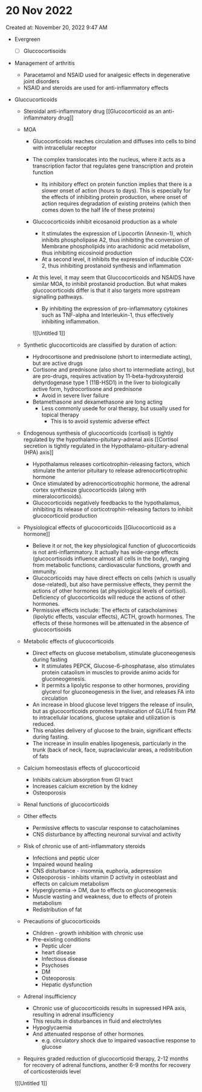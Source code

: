 # 20 Nov 2022

Created at: November 20, 2022 9:47 AM

- Evergreen
    - [ ]  Gluccocortisoids
- Management of arthritis
    - Paracetamol and NSAID used for analgesic effects in degenerative joint disorders
    - NSAID and steroids are used for anti-inflammatory effects
- Gluccucorticoids
    - Steroidal anti-inflammatory drug [[Glucocorticoid as an anti-inflammatory drug]]
    - MOA
        - Glucocorticoids reaches circulation and diffuses into cells to bind with intracellular receptor
        - The complex translocates into the nucleus, where it acts as a transcription factor that regulates gene transcription and protein function
            - Its inhibitory effect on protein function implies that there is a slower onset of action (hours to days). This is especially for the effects of inhibiting protein production, where onset of action requires degradation of existing proteins (which then comes down to the half life of these proteins)
        - Gluccocorticoids inhibit eicosanoid production as a whole
            - It stimulates the expression of Lipocortin (Annexin-1), which inhibits phospholipase A2, thus inhibiting the conversion of Membrane phospholipids into arachidonic acid metabolism, thus inhibiting eicosinoid production
            - At a second level, it inhibits the expression of inducible COX-2, thus inhibiting prostanoid synthesis and inflammation
        - At this level, it may seem that Gluccocorticoids and NSAIDS have similar MOA, to inhibit prostanoid production. But what makes gluccocorticoids differ is that it also targets more upstream signalling pathways.
            - By inhibiting the expression of pro-inflammatory cytokines such as TNF-alpha and Interleukin-1, thus effectively inhibiting inflammation.
            
            ![[Untitled 1]]
            
    - Synthetic glucocorticoids are classified by duration of action:
        - Hydrocortisone and prednisolone (short to intermediate acting), but are active drugs
        - Cortisone and prednisone (also short to intermediate acting), but are pro-drugs, requires activation by 11-beta-hydroxysteroid dehyrdogenase type 1 (11B-HSD1) in the liver to biologically active form, hydrocortisone and prednisone
            - Avoid in severe liver failure
        - Betamethasone and dexamethasone are long acting
            - Less commonly usede for oral therapy, but usually used for topical therapy
                - This is to avoid systemic adverse effect
    - Endogenous synthesis of glucocorticoids (cortisol) is tightly regulated by the hypothalamo-pituitary-adrenal axis [[Cortisol secretion is tightly regulated in the Hypothalamo-pituitary-adrenal (HPA) axis]]
        - Hypothalamus releases corticotrophin-releasing factors, which stimulate the anterior pituitary to release adrenocorticotrophic hormone
        - Once stimulated by adrenocorticotrophic hormone, the adrenal cortex synthesize glucocorticoids (along with mineralocorticoids).
        - Glucocorticoids negatively feedbacks to the hypothalamus, inhibiting its release of corticotrophin-releasing factors to inhibit glucocorticoid production
    - Physiological effects of glucocorticoids [[Glucocorticoid as a hormone]]
        - Believe it or not, the key physiological function of glucocorticoids is not anti-inflammatory. It actually has wide-range effects (glucocortisoids influence almost all cells in the body), ranging from metabolic functions, cardiovascular functions, growth and immunity.
        - Glucocorticoids may have direct effects on cells (which is usually dose-related), but also have permissive effects, they permit the actions of other hormones (at physiological levels of cortisol). Deficiency of glucocorticoids will reduce the actions of other hormones.
        - Permissive effects include: The effects of catacholamines (lipolytic effects, vascular effects), ACTH, growth hormones. The effects of these hormones will be attenuated in the absence of glucocortisoids
    - Metabolic effects of glucocorticoids
        - Direct effects on glucose metabolism, stimulate gluconeogenesis during fasting
            - It stimulates PEPCK, Glucose-6-phosphatase, also stimulates protein cataolism in muscles to provide animo acids for gluconeogenesis.
            - It permits a lipolytic response to other hormones, providing glycerol for gluconeogenesis in the liver, and releases FA into circulation
        - An increase in blood glucose level triggers the release of insulin, but as glucocorticoids promotes translocation of GLUT4 from PM to intracellular locations, glucose uptake and utilization is reduced.
        - This enables delivery of glucose to the brain, significant effects during fasting.
        - The increase in insulin enables lipogenesis, particularly in the trunk (back of neck, face, supraclavicular areas, a redistribution of fats
    - Calcium homeostasis effects of glucocorticoid
        - Inhibits calcium absorption from GI tract
        - Increases calcium excretion by the kidney
        - Osteoporosis
    - Renal functions of glucocorticoids
    - Other effects
        - Permissive effects to vascular response to catacholamines
        - CNS disturbance by affecting neuronal survival and activity
    - Risk of chronic use of anti-inflammatory steroids
        - Infections and peptic ulcer
        - Impaired wound healing
        - CNS disturbance - insomnia, euphoria, adepression
        - Osteoporosis - inhibits vitamin D activity in osteoblast and effects on calcium metabolism
        - Hyperglycemia → DM, due to effects on gluconeogenesis
        - Muscle wasting and weakness, due to effects of protein metabolism
        - Redistribution of fat
    - Precautions of glucocorticoids
        - Children - growth inhibition with chronic use
        - Pre-existing conditions
            - Peptic ulcer
            - heart disease
            - Infectious disease
            - Psychoses
            - DM
            - Osteoporosis
            - Hepatic dysfunction
    - Adrenal insufficiency
        - Chronic use of glucocorticoids results in supressed HPA axis, resulting in adrenal insufficiency
        - This results in disturbances in fluid and electrolytes
        - Hypoglycaemia
        - And attenuated response of other hormones
            - e.g. circulatory shock due to impaired vasoactive response to glucose
    - Requires graded reduction of glucocorticoid therapy, 2-12 months for recovery of adrenal functions, another 6-9 months for recovery of corticosteroids level
    
    ![[Untitled 1]]
